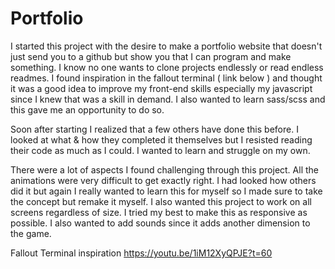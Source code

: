 # Portfolio

I started this project with the desire to make a portfolio website that doesn't just
send you to a github but show you that I can program and make something. I know no one
wants to clone projects endlessly or read endless readmes. I found inspiration in the
fallout terminal ( link below ) and thought it was a good idea to improve my front-end
skills especially my javascript since I knew that was a skill in demand. I also wanted
to learn sass/scss and this gave me an opportunity to do so.

Soon after starting I realized that a few others have done this before. I looked at what
& how they completed it themselves but I resisted reading their code as much as I could.
I wanted to learn and struggle on my own.

There were a lot of aspects I found challenging through this project. All the animations
were very difficult to get exactly right. I had looked how others did it but again I really
wanted to learn this for myself so I made sure to take the concept but remake it myself.
I also wanted this project to work on all screens regardless of size. I tried my best to
make this as responsive as possible. I also wanted to add sounds since it adds another
dimension to the game.

Fallout Terminal inspiration
https://youtu.be/1iM12XyQPJE?t=60
